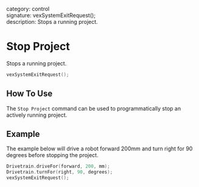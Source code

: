 category: control  
signature: vexSystemExitRequest();  
description: Stops a running project.  

# Stop Project

Stops a running project.

```cpp
vexSystemExitRequest();
```

## How To Use

The `Stop Project` command can be used to programmatically stop an actively running project.

## Example

The example below will drive a robot forward 200mm and turn right for 90 degrees before stopping the project.

```cpp
Drivetrain.driveFor(forward, 200, mm);
Drivetrain.turnFor(right, 90, degrees);
vexSystemExitRequest();
```

<advanced>
</advanced>